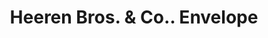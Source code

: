---
doi: 10.7916/D8JM3NTZ
date_other: '1894'
date_other_textual: '1894'
form: printed ephemera
genre:
- Envelopes
name:
- Heeren Bros. & Co.
object_in_context_url: https://biggert.cul.columbia.edu/items/view/ave_biggert_01469
subject_hierarchical_geographic:
- Pittsburgh, Pennsylvania, United States
subject_name:
- Heeren Bros. & Co.
title: Heeren Bros. & Co.. Envelope
sort_title: Heeren Bros. & Co.. Envelope
call_number: ave_biggert_01469
coordinates:
- 40.439722222222215,-79.97638888888889
pid: ave_biggert_01469
identifiers: ave_biggert_01469
thumbnail: https://derivativo-3.library.columbia.edu/iiif/2/ldpd:344005/full/!256,256/0/native.jpg
permalink: /biggert/ave_biggert_01469/
layout: iiif-image-page
---